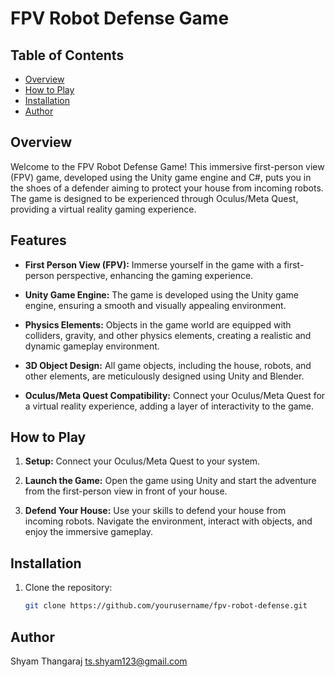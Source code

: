 # FPV Robot Defense Game

## Table of Contents

- [Overview](#overview)
- [How to Play](#how-to-play)
- [Installation](#installation)
- [Author](#Author)

## Overview

Welcome to the FPV Robot Defense Game! This immersive first-person view (FPV) game, developed using the Unity game engine and C#, puts you in the shoes of a defender aiming to protect your house from incoming robots. The game is designed to be experienced through Oculus/Meta Quest, providing a virtual reality gaming experience.

## Features

- **First Person View (FPV):** Immerse yourself in the game with a first-person perspective, enhancing the gaming experience.
  
- **Unity Game Engine:** The game is developed using the Unity game engine, ensuring a smooth and visually appealing environment.

- **Physics Elements:** Objects in the game world are equipped with colliders, gravity, and other physics elements, creating a realistic and dynamic gameplay environment.

- **3D Object Design:** All game objects, including the house, robots, and other elements, are meticulously designed using Unity and Blender.

- **Oculus/Meta Quest Compatibility:** Connect your Oculus/Meta Quest for a virtual reality experience, adding a layer of interactivity to the game.

## How to Play

1. **Setup:** Connect your Oculus/Meta Quest to your system.
  
2. **Launch the Game:** Open the game using Unity and start the adventure from the first-person view in front of your house.

3. **Defend Your House:** Use your skills to defend your house from incoming robots. Navigate the environment, interact with objects, and enjoy the immersive gameplay.

## Installation

1. Clone the repository:

   ```bash
   git clone https://github.com/yourusername/fpv-robot-defense.git

## Author

Shyam Thangaraj  <ts.shyam123@gmail.com>
